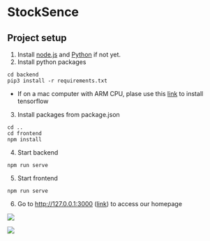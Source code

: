 # StockSence

## Project setup
1. Install [node.js](https://nodejs.org/en/) and [Python](https://www.python.org/downloads/) if not yet.
2. Install python packages
```bash=
cd backend
pip3 install -r requirements.txt
```
- If on a mac computer with ARM CPU, plase use this [link](https://caffeinedev.medium.com/how-to-install-tensorflow-on-m1-mac-8e9b91d93706) to install tensorflow
3. Install packages from package.json
```bash=
cd ..
cd frontend
npm install
```
4. Start backend
```bash=
npm run serve
```
5. Start frontend
```bash=
npm run serve
```
6. Go to http://127.0.0.1:3000 ([link](http://127.0.0.1:3000)) to access our homepage

![](https://i.imgur.com/nvJ0rJN.png)

![](https://i.imgur.com/ZBWcCUJ.png)
